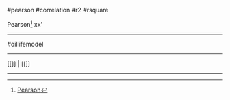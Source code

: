 #pearson #correlation #r2 #rsquare

Pearson[^1] 
xx'
***
#oillifemodel







***
[[]] | [[]]

***
[^1]: [Pearson](https://www.youtube.com/watch?v=bkARboD64FQ)



